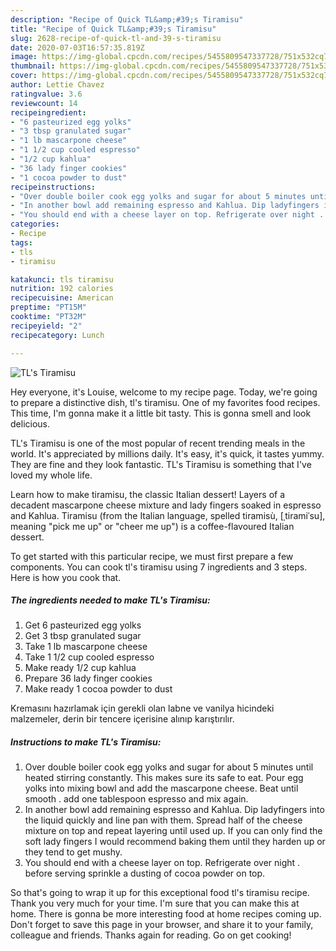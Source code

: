 ```yaml
---
description: "Recipe of Quick TL&amp;#39;s Tiramisu"
title: "Recipe of Quick TL&amp;#39;s Tiramisu"
slug: 2628-recipe-of-quick-tl-and-39-s-tiramisu
date: 2020-07-03T16:57:35.819Z
image: https://img-global.cpcdn.com/recipes/5455809547337728/751x532cq70/tls-tiramisu-recipe-main-photo.jpg
thumbnail: https://img-global.cpcdn.com/recipes/5455809547337728/751x532cq70/tls-tiramisu-recipe-main-photo.jpg
cover: https://img-global.cpcdn.com/recipes/5455809547337728/751x532cq70/tls-tiramisu-recipe-main-photo.jpg
author: Lettie Chavez
ratingvalue: 3.6
reviewcount: 14
recipeingredient:
- "6 pasteurized egg yolks"
- "3 tbsp granulated sugar"
- "1 lb mascarpone cheese"
- "1 1/2 cup cooled espresso"
- "1/2 cup kahlua"
- "36 lady finger cookies"
- "1 cocoa powder to dust"
recipeinstructions:
- "Over double boiler cook egg yolks and sugar for about 5 minutes until heated stirring constantly. This makes sure its safe to eat. Pour egg yolks into mixing bowl and add the mascarpone cheese. Beat until smooth . add one tablespoon espresso and mix again."
- "In another bowl add remaining espresso and Kahlua. Dip ladyfingers into the liquid quickly and line pan with them. Spread half of the cheese mixture on top and repeat layering until used up. If you can only find the soft lady fingers I would recommend baking them until they harden up or they tend to get mushy."
- "You should end with a cheese layer on top. Refrigerate over night . before serving sprinkle a dusting of cocoa powder on top."
categories:
- Recipe
tags:
- tls
- tiramisu

katakunci: tls tiramisu 
nutrition: 192 calories
recipecuisine: American
preptime: "PT15M"
cooktime: "PT32M"
recipeyield: "2"
recipecategory: Lunch

---
```



![TL&#39;s Tiramisu](https://img-global.cpcdn.com/recipes/5455809547337728/751x532cq70/tls-tiramisu-recipe-main-photo.jpg)

Hey everyone, it's Louise, welcome to my recipe page. Today, we're going to prepare a distinctive dish, tl&#39;s tiramisu. One of my favorites food recipes. This time, I'm gonna make it a little bit tasty. This is gonna smell and look delicious.

TL&#39;s Tiramisu is one of the most popular of recent trending meals in the world. It's appreciated by millions daily. It's easy, it's quick, it tastes yummy. They are fine and they look fantastic. TL&#39;s Tiramisu is something that I've loved my whole life.

Learn how to make tiramisu, the classic Italian dessert! Layers of a decadent mascarpone cheese mixture and lady fingers soaked in espresso and Kahlua. Tiramisu (from the Italian language, spelled tiramisù, [ˌtiramiˈsu], meaning &#34;pick me up&#34; or &#34;cheer me up&#34;) is a coffee-flavoured Italian dessert.


To get started with this particular recipe, we must first prepare a few components. You can cook tl&#39;s tiramisu using 7 ingredients and 3 steps. Here is how you cook that.

<!--inarticleads1-->

##### The ingredients needed to make TL&#39;s Tiramisu:

1. Get 6 pasteurized egg yolks
1. Get 3 tbsp granulated sugar
1. Take 1 lb mascarpone cheese
1. Take 1 1/2 cup cooled espresso
1. Make ready 1/2 cup kahlua
1. Prepare 36 lady finger cookies
1. Make ready 1 cocoa powder to dust


Kremasını hazırlamak için gerekli olan labne ve vanilya hicindeki malzemeler, derin bir tencere içerisine alınıp karıştırılır. 

<!--inarticleads2-->

##### Instructions to make TL&#39;s Tiramisu:

1. Over double boiler cook egg yolks and sugar for about 5 minutes until heated stirring constantly. This makes sure its safe to eat. Pour egg yolks into mixing bowl and add the mascarpone cheese. Beat until smooth . add one tablespoon espresso and mix again.
1. In another bowl add remaining espresso and Kahlua. Dip ladyfingers into the liquid quickly and line pan with them. Spread half of the cheese mixture on top and repeat layering until used up. If you can only find the soft lady fingers I would recommend baking them until they harden up or they tend to get mushy.
1. You should end with a cheese layer on top. Refrigerate over night . before serving sprinkle a dusting of cocoa powder on top.




So that's going to wrap it up for this exceptional food tl&#39;s tiramisu recipe. Thank you very much for your time. I'm sure that you can make this at home. There is gonna be more interesting food at home recipes coming up. Don't forget to save this page in your browser, and share it to your family, colleague and friends. Thanks again for reading. Go on get cooking!
